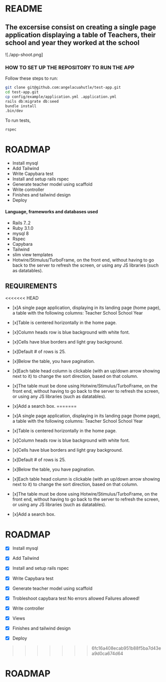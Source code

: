 # README
## The excersise consist on creating a single page application displaying a table of Teachers, their school and year they worked at the school 

![./app-shoot.png]

### HOW TO SET UP THE REPOSITORY TO RUN THE APP

Follow these steps to run:

```sh
git clone git@github.com:angelacuahutle/test-app.git
cd test-app.git
cp config/example/application.yml .application.yml
rails db:migrate db:seed
bundle install
.bin/dev
```

To run tests,

```sh
rspec
```

# ROADMAP

* Install mysql
* Add Tailwind
* Write Capybara test
* Install and setup rails rspec
* Generate teacher model using scaffold
* Write controller
* Finishes and tailwind design 
* Deploy 


#### Language, frameworks and databases used 

- Rails 7..2
- Ruby 3.1.0
- mysql 8
- Rspec 
- Capybara
- Tailwind
- slim view templates
- Hotwire/Stimulus/TurboFrame, on the front end, without having to go back to the server to refresh the screen, or using any JS libraries (such as datatables).

## REQUIREMENTS
<<<<<<< HEAD

- [x]A single page application, displaying in its landing page (home page), a table with the following columns:
Teacher                School                   School Year
- [x]Table is centered horizontally in the home page. 
- [x]Column heads row is blue background with white font.
- [x]Cells have blue borders and light gray background.
- [x]Default # of rows is 25.
- [x]Below the table, you have pagination.
- [x]Each table head column is clickable (with an up/down arrow showing next to it) to change the sort direction, based on that column.
- [x]The table must be done using Hotwire/Stimulus/TurboFrame, on the front end, without having to go back to the server to refresh the    screen, or using any JS libraries (such as datatables).
- [x]Add a search box.
=======

- [x]A single page application, displaying in its landing page (home page), a table with the following columns:
Teacher                School                   School Year
- [x]Table is centered horizontally in the home page. 
- [x]Column heads row is blue background with white font.
- [x]Cells have blue borders and light gray background.
- [x]Default # of rows is 25.
- [x]Below the table, you have pagination.
- [x]Each table head column is clickable (with an up/down arrow showing next to it) to change the sort direction, based on that column.
- [x]The table must be done using Hotwire/Stimulus/TurboFrame, on the front end, without having to go back to the server to refresh the    screen, or using any JS libraries (such as datatables).
- [x]Add a search box.

# ROADMAP

- [x] Install mysql
- [x] Add Tailwind
- [x] Install and setup rails rspec
- [x] Write Capybara test
- [x] Generate teacher model using scaffold
- [x] Trobleshoot capybara test
  No errors allowed
  Failures allowed!
- [x] Write controller
- [x] Views
- [x] Finishes and tailwind design 
- [x] Deploy 


>>>>>>> 6fc16a408ecab951b88f5ba7d43ea9d0ca674d64

# ROADMAP
